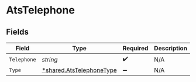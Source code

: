 # AtsTelephone


## Fields

| Field                                                                      | Type                                                                       | Required                                                                   | Description                                                                |
| -------------------------------------------------------------------------- | -------------------------------------------------------------------------- | -------------------------------------------------------------------------- | -------------------------------------------------------------------------- |
| `Telephone`                                                                | *string*                                                                   | :heavy_check_mark:                                                         | N/A                                                                        |
| `Type`                                                                     | [*shared.AtsTelephoneType](../../../pkg/models/shared/atstelephonetype.md) | :heavy_minus_sign:                                                         | N/A                                                                        |